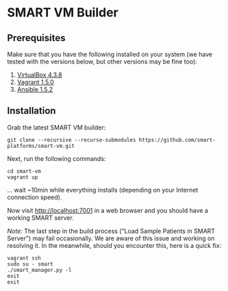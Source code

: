# SMART VM Builder

## Prerequisites

Make sure that you have the following installed on your system (we have tested with the versions below, but other versions may be fine too):

1. [VirtualBox 4.3.8](https://www.virtualbox.org/wiki/Downloads)
2. [Vagrant 1.5.0](http://www.vagrantup.com/downloads)
3. [Ansible 1.5.2](http://docs.ansible.com/intro_installation.html)

## Installation

Grab the latest SMART VM builder:
```
git clone --recursive --recurse-submodules https://github.com/smart-platforms/smart-vm.git
```

Next, run the following commands:
```
cd smart-vm
vagrant up
```

... wait ~10min while everything installs (depending on your Internet connection speed).

Now visit [http://localhost:7001](http://localhost:7001) in a web browser and you should have a working SMART server.

*Note:* The last step in the build process ("Load Sample Patients in SMART Server") may fail occasionally.
We are aware of this issue and working on resolving it. In the meanwhile, should you encounter this, here
is a quick fix:

```
vagrant ssh
sudo su - smart
./smart_manager.py -l
exit
exit
```